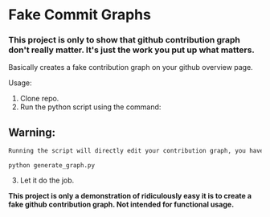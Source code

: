 # Fake Commit Graphs

### This project is only to show that github contribution graph don't really matter. It's just the work you put up what matters.

Basically creates a fake contribution graph on your github overview page.


Usage:

1. Clone repo.
2. Run the python script using the command:
## Warning:
```diff
Running the script will directly edit your contribution graph, you have to delete the repo in your github account to reverse contribution graph changes.
```

```
python generate_graph.py
```

3. Let it do the job.

<b>This project is only a demonstration of ridiculously easy it is to create a fake github contribution graph. Not intended for functional usage. <b>

